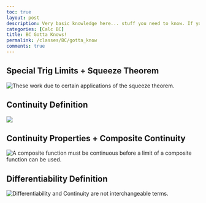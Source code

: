 ```yaml
---
toc: true
layout: post
description: Very basic knowledge here... stuff you need to know. If you want the "show your work" guides, go to the BC Procedures page.
categories: [Calc BC]
title: BC Gotta Knows!
permalink: /classes/BC/gotta_know
comments: true
---
```


## Special Trig Limits + Squeeze Theorem
![]({{site.baseurl}}/images/gotta_know/know-1.PNG "These work due to certain applications of the squeeze theorem.")

## Continuity Definition
![]({{site.baseurl}}/images/gotta_know/know-2.PNG)

## Continuity Properties + Composite Continuity
![]({{site.baseurl}}/images/gotta_know/know-3.PNG "A composite function must be continuous before a limit of a composite function can be used.")

## Differentiability Definition
![]({{site.baseurl}}/images/gotta_know/know-4.PNG "Differentiability and Continuity are not interchangeable terms.")